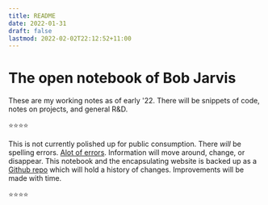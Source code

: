 ```yaml
---
title: README
date: 2022-01-31
draft: false
lastmod: 2022-02-02T22:12:52+11:00
---
```


# The open notebook of Bob Jarvis

These are my working notes as of early '22. There will be snippets of code, notes on projects, and general R&D.  

⭐⭐⭐⭐

This is not currently polished up for public consumption. There *will* be spelling errors.  [Alot of errors](http://hyperboleandahalf.blogspot.com/2010/04/alot-is-better-than-you-at-everything.html). Information will move around, change, or disappear. This notebook and the encapsulating website is backed up as a [Github repo](https://github.com/zealtv/zeal-co-hugo) which will hold a history of changes. Improvements will be made with time.

⭐⭐⭐⭐
